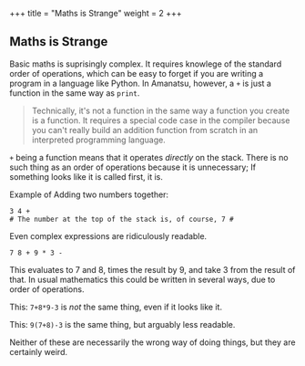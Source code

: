 +++
title = "Maths is Strange"
weight = 2
+++
## Maths is Strange
Basic maths is suprisingly complex. It requires knowlege of the standard order of operations,
which can be easy to forget if you are writing a program in a language like Python.
In Amanatsu, however, a `+` is just a function in the same way as `print`.
> Technically, it's not a function in the same way a function you create is a function.
> It requires a special code case in the compiler because you can't really build an addition function
> from scratch in an interpreted programming language.

`+` being a function means that it operates *directly* on the stack.
There is no such thing as an order of operations because it is unnecessary;
If something looks like it is called first, it is.

Example of Adding two numbers together:
```amnt
3 4 +
# The number at the top of the stack is, of course, 7 #
```
Even complex expressions are ridiculously readable.
```amnt
7 8 + 9 * 3 -
```
This evaluates to 7 and 8, times the result by 9, and take 3 from the result of that.
In usual mathematics this could be written in several ways, due to order of operations.

This: `7+8*9-3` is *not* the same thing, even if it looks like it.

This: `9(7+8)-3` is the same thing, but arguably less readable.

Neither of these are necessarily the wrong way of doing things,
but they are certainly weird.

